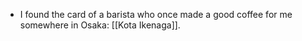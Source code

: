 - I found the card of a barista who once made a good coffee for me somewhere in Osaka: [[Kota Ikenaga]].
